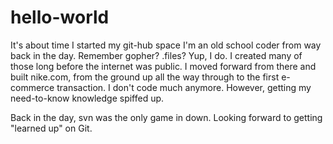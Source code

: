 # hello-world
It's about time I started my git-hub space
I'm an old school coder from way back in the day.
Remember gopher? .files? Yup, I do.  I created many of those long before the internet was public.
I moved forward from there and built nike.com, from the ground up all the way through to the first e-commerce transaction.
I don't code much anymore.  However, getting my need-to-know knowledge spiffed up.

Back in the day, svn was the only game in down.  Looking forward to getting "learned up" on Git.
